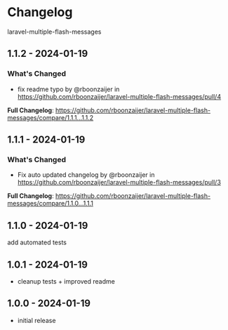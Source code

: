 # Changelog

laravel-multiple-flash-messages

## 1.1.2 - 2024-01-19

### What's Changed

* fix readme typo by @rboonzaijer in https://github.com/rboonzaijer/laravel-multiple-flash-messages/pull/4

**Full Changelog**: https://github.com/rboonzaijer/laravel-multiple-flash-messages/compare/1.1.1...1.1.2

## 1.1.1 - 2024-01-19

### What's Changed

* Fix auto updated changelog by @rboonzaijer in https://github.com/rboonzaijer/laravel-multiple-flash-messages/pull/3

**Full Changelog**: https://github.com/rboonzaijer/laravel-multiple-flash-messages/compare/1.1.0...1.1.1

## 1.1.0 - 2024-01-19

add automated tests

## 1.0.1 - 2024-01-19

- cleanup tests + improved readme

## 1.0.0 - 2024-01-19

- initial release
